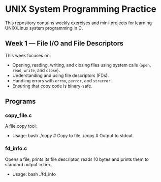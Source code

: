# UNIX System Programming Practice

This repository contains weekly exercises and mini-projects for learning UNIX/Linux system programming in C.

## Week 1 — File I/O and File Descriptors

This week focuses on:
- Opening, reading, writing, and closing files using system calls (`open`, `read`, `write`, and `close`).
- Understanding and using file descriptors (FDs).
- Handling errors with `errno`, `perror`, and `strerror`.
- Ensuring that copy code is binary-safe.

## Programs

### copy_file.c
A file copy tool:
- Usage:
  bash
  ./copy <source> <destination>    # Copy to file
  ./copy <source>                  # Output to stdout
  
### fd_info.c
Opens a file, prints its file descriptor, reads 10 bytes and prints them to standard output in hex.
- Usage:
  bash
  ./fd_info <file>
